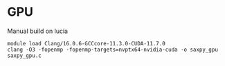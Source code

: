 # GPU

Manual build on lucia
```
module load Clang/16.0.6-GCCcore-11.3.0-CUDA-11.7.0
clang -O3 -fopenmp -fopenmp-targets=nvptx64-nvidia-cuda -o saxpy_gpu saxpy_gpu.c
```